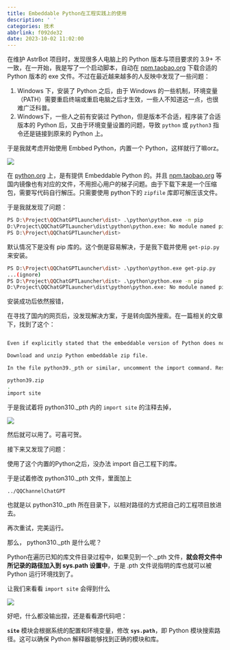 ```yaml
---
title: Embeddable Python在工程实践上的使用
description: ' '
categories: 技术
abbrlink: f092de32
date: 2023-10-02 11:02:00
---
```


在维护 AstrBot 项目时，发现很多人电脑上的 Python 版本与项目要求的 3.9+ 不一致，在一开始，我是写了一个启动脚本，自动在 [npm.taobao.org](http://npm.taobao.org) 下载合适的 Python 版本的 exe 文件。不过在最近越来越多的人反映中发现了一些问题：

1. Windows 下，安装了 Python 之后，由于 Windows 的一些机制，环境变量（PATH）需要重启终端或重启电脑之后才生效，一些人不知道这一点，也很难广泛科普。
2. Windows下，一些人之前有安装过 Python，但是版本不合适，程序装了合适版本的 Python 后，又由于环境变量设置的问题，导致 `python` 或 `python3` 指令还是链接到原来的 Python 上。

于是我就考虑开始使用 Embbed Python，内置一个 Python，这样就行了嘛orz。

![](/images/20231002112107815/20231002112146200.png)


在 [python.org](http://python.org) 上，是有提供 Embeddable Python 的。并且 [npm.taobao.org](http://npm.taobao.org) 等国内镜像也有对应的文件，不用担心用户的梯子问题。由于下载下来是一个压缩包，需要写代码自行解压。只需要使用 python下的 `zipfile` 库即可解压该文件。

于是我就发现了问题：

```bash
PS D:\Project\QQChatGPTLauncher\dist> .\python\python.exe -m pip
D:\Project\QQChatGPTLauncher\dist\python\python.exe: No module named pip
PS D:\Project\QQChatGPTLauncher\dist>
```

默认情况下是没有 pip 库的。这个倒是容易解决，于是我下载并使用 `get-pip.py` 来安装。

```bash
PS D:\Project\QQChatGPTLauncher\dist> .\python\python.exe get-pip.py
...(ignore)
PS D:\Project\QQChatGPTLauncher\dist> .\python\python.exe -m pip
D:\Project\QQChatGPTLauncher\dist\python\python.exe: No module named pip
```

安装成功后依然报错，

在寻找了国内的网页后，没发现解决方案，于是转向国外搜索。在一篇相关的文章下，找到了这个：

```bash

Even if explicitly stated that the embeddable version of Python does not support Pip, it is possible with care. You need to:

Download and unzip Python embeddable zip file.

In the file python39._pth or similar, uncomment the import command. Result should look similar to this:

python39.zip
.
import site
```

于是我试着将 python310._pth 内的 `import site` 的注释去掉，

![](/images/20231002112107815/20231002112159905.png)

然后就可以用了。可喜可贺。

接下来又发现了问题：

使用了这个内置的Python之后，没办法 import 自己工程下的库。

于是试着修改 python310._pth 文件，里面加上

```bash
../QQChannelChatGPT
```

也就是以 python310._pth 所在目录下，以相对路径的方式把自己的工程项目放进去。

再次重试，完美运行。

那么， python310._pth 是什么呢？

Python在遍历已知的库文件目录过程中，如果见到一个._pth 文件，**就会将文件中所记录的路径加入到 sys.path 设置中**，于是 .pth 文件说指明的库也就可以被 Python 运行环境找到了。

让我们来看看 `import site` 会得到什么

![](/images/20231002112107815/20231002112209274.png)

好吧，什么都没输出捏，还是看看源代码吧：

**`site`** 模块会根据系统的配置和环境变量，修改 **`sys.path`**，即 Python 模块搜索路径。这可以确保 Python 解释器能够找到正确的模块和库。